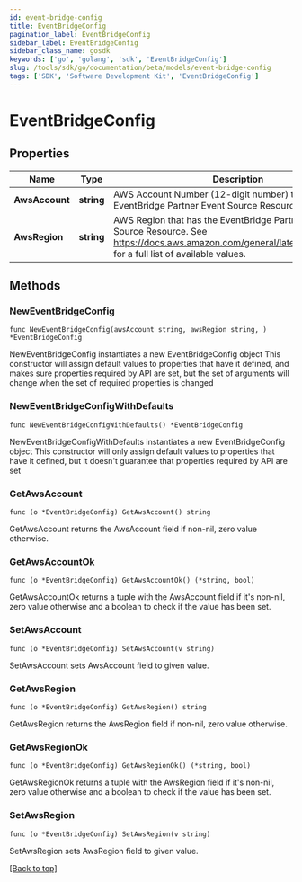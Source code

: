 ```yaml
---
id: event-bridge-config
title: EventBridgeConfig
pagination_label: EventBridgeConfig
sidebar_label: EventBridgeConfig
sidebar_class_name: gosdk
keywords: ['go', 'golang', 'sdk', 'EventBridgeConfig'] 
slug: /tools/sdk/go/documentation/beta/models/event-bridge-config
tags: ['SDK', 'Software Development Kit', 'EventBridgeConfig']
---
```


# EventBridgeConfig

## Properties

Name | Type | Description | Notes
------------ | ------------- | ------------- | -------------
**AwsAccount** | **string** | AWS Account Number (12-digit number) that has the EventBridge Partner Event Source Resource. | 
**AwsRegion** | **string** | AWS Region that has the EventBridge Partner Event Source Resource. See https://docs.aws.amazon.com/general/latest/gr/rande.html for a full list of available values. | 

## Methods

### NewEventBridgeConfig

`func NewEventBridgeConfig(awsAccount string, awsRegion string, ) *EventBridgeConfig`

NewEventBridgeConfig instantiates a new EventBridgeConfig object
This constructor will assign default values to properties that have it defined,
and makes sure properties required by API are set, but the set of arguments
will change when the set of required properties is changed

### NewEventBridgeConfigWithDefaults

`func NewEventBridgeConfigWithDefaults() *EventBridgeConfig`

NewEventBridgeConfigWithDefaults instantiates a new EventBridgeConfig object
This constructor will only assign default values to properties that have it defined,
but it doesn't guarantee that properties required by API are set

### GetAwsAccount

`func (o *EventBridgeConfig) GetAwsAccount() string`

GetAwsAccount returns the AwsAccount field if non-nil, zero value otherwise.

### GetAwsAccountOk

`func (o *EventBridgeConfig) GetAwsAccountOk() (*string, bool)`

GetAwsAccountOk returns a tuple with the AwsAccount field if it's non-nil, zero value otherwise
and a boolean to check if the value has been set.

### SetAwsAccount

`func (o *EventBridgeConfig) SetAwsAccount(v string)`

SetAwsAccount sets AwsAccount field to given value.


### GetAwsRegion

`func (o *EventBridgeConfig) GetAwsRegion() string`

GetAwsRegion returns the AwsRegion field if non-nil, zero value otherwise.

### GetAwsRegionOk

`func (o *EventBridgeConfig) GetAwsRegionOk() (*string, bool)`

GetAwsRegionOk returns a tuple with the AwsRegion field if it's non-nil, zero value otherwise
and a boolean to check if the value has been set.

### SetAwsRegion

`func (o *EventBridgeConfig) SetAwsRegion(v string)`

SetAwsRegion sets AwsRegion field to given value.



[[Back to top]](#) 


